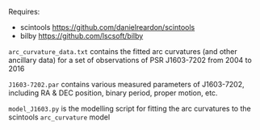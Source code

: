 Requires:
* scintools https://github.com/danielreardon/scintools
* bilby https://github.com/lscsoft/bilby

`arc_curvature_data.txt` contains the fitted arc curvatures (and other ancillary data) for a set of observations of PSR J1603-7202 from 2004 to 2016

`J1603-7202.par` contains various measured parameters of J1603-7202, including RA & DEC position, binary period, proper motion, etc.

`model_J1603.py` is the modelling script for fitting the arc curvatures to the scintools `arc_curvature` model
